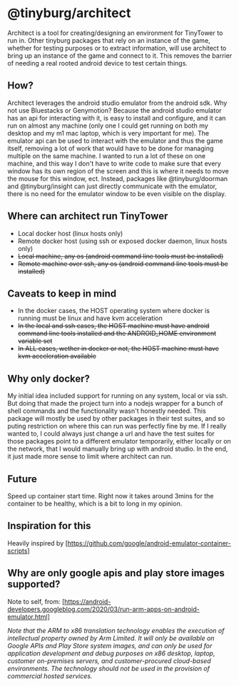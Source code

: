 # @tinyburg/architect

Architect is a tool for creating/designing an environment for TinyTower to run in. Other tinyburg packages that rely on an instance of the game, whether for testing purposes or to extract information, will use architect to bring up an instance of the game and connect to it. This removes the barrier of needing a real rooted android device to test certain things.

## How?

Architect leverages the android studio emulator from the android sdk. Why not use Bluestacks or Genymotion? Because the android studio emulator has an api for interacting with it, is easy to install and configure, and it can run on almost any machine (only one I could get running on both my desktop and my m1 mac laptop, which is very important for me). The emulator api can be used to interact with the emulator and thus the game itself, removing a lot of work that would have to be done for managing multiple on the same machine. I wanted to run a lot of these on one machine, and this way I don't have to write code to make sure that every window has its own region of the screen and this is where it needs to move the mouse for this window, ect. Instead, packages like @tinyburg/doorman and @tinyburg/insight can just directly communicate with the emulator, there is no need for the emulator window to be even visible on the display.

## Where can architect run TinyTower

-   Local docker host (linux hosts only)
-   Remote docker host (using ssh or exposed docker daemon, linux hosts only)
-   ~~Local machine, any os (android command line tools must be installed)~~
-   ~~Remote machine over ssh, any os (android command line tools must be installed)~~

## Caveats to keep in mind

-   In the docker cases, the HOST operating system where docker is running must be linux and have kvm acceleration
-   ~~In the local and ssh cases, the HOST machine must have android command line tools installed and the ANDROID_HOME environment variable set~~
-   ~~In ALL cases, wether in docker or not, the HOST machine must have kvm acceleration available~~

## Why only docker?

My initial idea included support for running on any system, local or via ssh. But doing that made the project turn into a nodejs wrapper for a bunch of shell commands and the functionality wasn't honestly needed. This package will mostly be used by other packages in their test suites, and so puting restriction on where this can run was perfectly fine by me. If I really wanted to, I could always just change a url and have the test suites for those packages point to a different emulator temporarily, either locally or on the network, that I would manually bring up with android studio. In the end, it just made more sense to limit where architect can run.

## Future

Speed up container start time. Right now it takes around 3mins for the container to be healthy, which is a bit to long in my opinion.

## Inspiration for this

Heavily inspired by [https://github.com/google/android-emulator-container-scripts]

## Why are only google apis and play store images supported?

Note to self, from: [https://android-developers.googleblog.com/2020/03/run-arm-apps-on-android-emulator.html]

_Note that the ARM to x86 translation technology enables the execution of intellectual property owned by Arm Limited. It will only be available on Google APIs and Play Store system images, and can only be used for application development and debug purposes on x86 desktop, laptop, customer on-premises servers, and customer-procured cloud-based environments. The technology should not be used in the provision of commercial hosted services._
